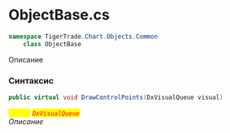 
# ObjectBase.cs
```csharp
namespace TigerTrade.Chart.Objects.Common  
    class ObjectBase
```

Описание

### Синтаксис
```csharp
public virtual void DrawControlPoints(DxVisualQueue visual)
```

<mark style="color:yellow;">`visual`</mark> <mark style="color:red;">*`DxVisualQueue`*</mark>  
 *Описание*  
  

                    
                    